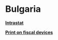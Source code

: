# Bulgaria

**[Intrastat](./intrastat/index.md)**

**[Print on fiscal devices](./print-on-fiscal-devices/index.md)**

